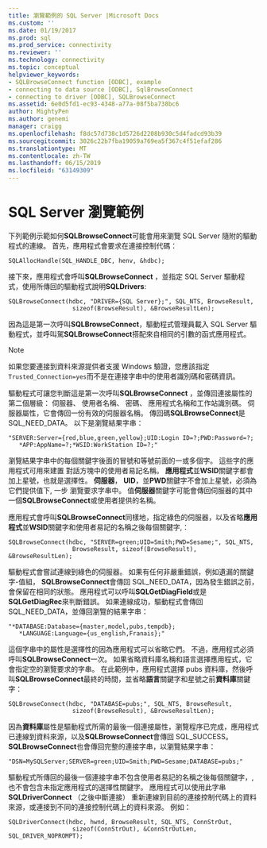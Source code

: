 ```yaml
---
title: 瀏覽範例的 SQL Server |Microsoft Docs
ms.custom: ''
ms.date: 01/19/2017
ms.prod: sql
ms.prod_service: connectivity
ms.reviewer: ''
ms.technology: connectivity
ms.topic: conceptual
helpviewer_keywords:
- SQLBrowseConnect function [ODBC], example
- connecting to data source [ODBC], SqlBrowseConnect
- connecting to driver [ODBC], SQLBrowseConnect
ms.assetid: 6e0d5fd1-ec93-4348-a77a-08f5ba738bc6
author: MightyPen
ms.author: genemi
manager: craigg
ms.openlocfilehash: f8dc57d738c1d5726d2208b930c5d4fadcd93b39
ms.sourcegitcommit: 3026c22b7fba19059a769ea5f367c4f51efaf286
ms.translationtype: MT
ms.contentlocale: zh-TW
ms.lasthandoff: 06/15/2019
ms.locfileid: "63149309"
---
```

# <a name="sql-server-browsing-example"></a>SQL Server 瀏覽範例
下列範例示範如何**SQLBrowseConnect**可能會用來瀏覽 SQL Server 隨附的驅動程式的連線。 首先，應用程式會要求在連接控制代碼：  
  
```  
SQLAllocHandle(SQL_HANDLE_DBC, henv, &hdbc);  
```  
  
 接下來，應用程式會呼叫**SQLBrowseConnect** ，並指定 SQL Server 驅動程式，使用所傳回的驅動程式說明**SQLDrivers**:  
  
```  
SQLBrowseConnect(hdbc, "DRIVER={SQL Server};", SQL_NTS, BrowseResult,  
                  sizeof(BrowseResult), &BrowseResultLen);  
```  
  
 因為這是第一次呼叫**SQLBrowseConnect**，驅動程式管理員載入 SQL Server 驅動程式，並呼叫駕**SQLBrowseConnect**搭配來自相同的引數的函式應用程式。  
  
> [!NOTE]  
>  如果您要連接到資料來源提供者支援 Windows 驗證，您應該指定`Trusted_Connection=yes`而不是在連接字串中的使用者識別碼和密碼資訊。  
  
 驅動程式可讓您判斷這是第一次呼叫**SQLBrowseConnect** ，並傳回連接屬性的第二個層級： 伺服器、 使用者名稱、 密碼、 應用程式名稱和工作站識別碼。 伺服器屬性，它會傳回一份有效的伺服器名稱。 傳回碼**SQLBrowseConnect**是 SQL_NEED_DATA。 以下是瀏覽結果字串：  
  
```  
"SERVER:Server={red,blue,green,yellow};UID:Login ID=?;PWD:Password=?;  
   *APP:AppName=?;*WSID:WorkStation ID=?;"  
```  
  
 瀏覽結果字串中的每個關鍵字後面的冒號和等號前面的一或多個字。 這些字的應用程式可用來建置 對話方塊中的使用者易記名稱。 **應用程式**並**WSID**關鍵字都會加上星號，也就是選擇性。 **伺服器**， **UID**，並**PWD**關鍵字不會加上星號，必須為它們提供值下, 一步 瀏覽要求字串中。 值**伺服器**關鍵字可能會傳回伺服器的其中一個**SQLBrowseConnect**或使用者提供的名稱。  
  
 應用程式會呼叫**SQLBrowseConnect**同樣地，指定綠色的伺服器，以及省略**應用程式**並**WSID**關鍵字和使用者易記的名稱之後每個關鍵字,：  
  
```  
SQLBrowseConnect(hdbc, "SERVER=green;UID=Smith;PWD=Sesame;", SQL_NTS,  
                  BrowseResult, sizeof(BrowseResult), &BrowseResultLen);  
```  
  
 驅動程式會嘗試連線到綠色的伺服器。 如果有任何非嚴重錯誤，例如遺漏的關鍵字-值組， **SQLBrowseConnect**會傳回 SQL_NEED_DATA，因為發生錯誤之前，會保留在相同的狀態。 應用程式可以呼叫**SQLGetDiagField**或是**SQLGetDiagRec**來判斷錯誤。 如果連線成功，驅動程式會傳回 SQL_NEED_DATA，並傳回瀏覽的結果字串：  
  
```  
"*DATABASE:Database={master,model,pubs,tempdb};  
   *LANGUAGE:Language={us_english,Franais};"  
```  
  
 這個字串中的屬性是選擇性的因為應用程式可以省略它們。 不過，應用程式必須呼叫**SQLBrowseConnect**一次。 如果省略資料庫名稱和語言選擇應用程式，它會指定空的瀏覽要求的字串。 在此範例中，應用程式選擇 pubs 資料庫，然後呼叫**SQLBrowseConnect**最終的時間，並省略**語言**關鍵字和星號之前**資料庫**關鍵字：  
  
```  
SQLBrowseConnect(hdbc, "DATABASE=pubs;", SQL_NTS, BrowseResult,  
                  sizeof(BrowseResult), &BrowseResultLen);  
```  
  
 因為**資料庫**屬性是驅動程式所需的最後一個連接屬性，瀏覽程序已完成，應用程式已連線到資料來源，以及**SQLBrowseConnect**會傳回 SQL_SUCCESS。 **SQLBrowseConnect**也會傳回完整的連接字串，以瀏覽結果字串：  
  
```  
"DSN=MySQLServer;SERVER=green;UID=Smith;PWD=Sesame;DATABASE=pubs;"  
```  
  
 驅動程式所傳回的最後一個連接字串不包含使用者易記的名稱之後每個關鍵字，, 也不會包含未指定應用程式的選擇性關鍵字。 應用程式可以使用此字串**SQLDriverConnect** （之後中斷連接） 重新連線到目前的連接控制代碼上的資料來源，或連接到不同的連接控制代碼上的資料來源。 例如：  
  
```  
SQLDriverConnect(hdbc, hwnd, BrowseResult, SQL_NTS, ConnStrOut,  
                  sizeof(ConnStrOut), &ConnStrOutLen, SQL_DRIVER_NOPROMPT);  
```
